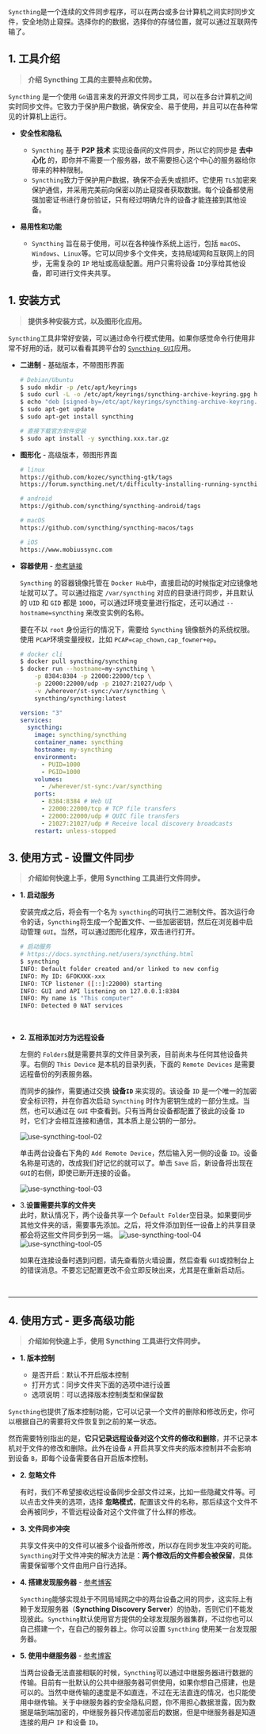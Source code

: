 

​`Syncthing`​ 是一个连续的文件同步程序，可以在两台或多台计算机之间实时同步文件，安全地防止窥探。选择你的的数据，选择你的存储位置，就可以通过互联网传输了。

## 1. 工具介绍

> **介绍 Syncthing 工具的主要特点和优势。**

​`Syncthing`​ 是一个使用 `Go`​ 语言来发的开源文件同步工具，可以在多台计算机之间实时同步文件。它致力于保护用户数据，确保安全、易于使用，并且可以在各种常见的计算机上运行。

- **安全性和隐私**

  - ​`Syncthing`​ 基于 **P2P 技术** 实现设备间的文件同步，所以它的同步是 **去中心化** 的，即你并不需要一个服务器，故不需要担心这个中心的服务器给你带来的种种限制。
  - ​`Syncthing`​ 致力于保护用户数据，确保不会丢失或损坏。它使用 `TLS`​ 加密来保护通信，并采用完美前向保密以防止窥探者获取数据。每个设备都使用强加密证书进行身份验证，只有经过明确允许的设备才能连接到其他设备。
- **易用性和功能**

  - ​`Syncthing`​ 旨在易于使用，可以在各种操作系统上运行，包括 `macOS`​、`Windows`​、`Linux`​ 等。它可以同步多个文件夹，支持局域网和互联网上的同步，无需复杂的 `IP`​ 地址或高级配置。用户只需将设备 `ID`​ 分享给其他设备，即可进行文件夹共享。

## 1. 安装方式

> **提供多种安装方式，以及图形化应用。**

​`Syncthing`​ 工具非常好安装，可以通过命令行模式使用。如果你感觉命令行使用非常不好用的话，就可以看看其跨平台的 [`Syncthing GUI`](https://github.com/kozec/syncthing-gtk)​ 应用。

- **二进制** - 基础版本，不带图形界面

  ```bash
  # Debian/Ubuntu
  $ sudo mkdir -p /etc/apt/keyrings
  $ sudo curl -L -o /etc/apt/keyrings/syncthing-archive-keyring.gpg https://syncthing.net/release-key.gpg
  $ echo "deb [signed-by=/etc/apt/keyrings/syncthing-archive-keyring.gpg] https://apt.syncthing.net/ syncthing stable" | sudo tee /etc/apt/sources.list.d/syncthing.list
  $ sudo apt-get update
  $ sudo apt-get install syncthing

  # 直接下载官方软件安装
  $ sudo apt install -y syncthing.xxx.tar.gz
  ```

- **图形化** - 高级版本，带图形界面

  ```bash
  # linux
  https://github.com/kozec/syncthing-gtk/tags
  https://forum.syncthing.net/t/difficulty-installing-running-syncthing-v-11-5-on-ubuntu-14-04/2761/5

  # android
  https://github.com/syncthing/syncthing-android/tags

  # macOS
  https://github.com/syncthing/syncthing-macos/tags

  # iOS
  https://www.mobiussync.com
  ```

- **容器使用** - [参考链接](https://github.com/syncthing/syncthing/blob/main/README-Docker.md)

  ​`Syncthing`​ 的容器镜像托管在 `Docker Hub`​ 中，直接启动的时候指定对应镜像地址就可以了。可以通过指定 `/var/syncthing`​ 对应的目录进行同步，并且默认的 `UID`​ 和 `GID`​ 都是 `1000`​，可以通过环境变量进行指定，还可以通过 `--hostname=syncthing`​ 来改变实例的名称。

  要在不以 `root`​ 身份运行的情况下，需要给 `Syncthing`​ 镜像额外的系统权限。使用 `PCAP`​ 环境变量授权，比如 `PCAP=cap_chown,cap_fowner+ep`​。

  ```bash
  # docker cli
  $ docker pull syncthing/syncthing
  $ docker run --hostname=my-syncthing \
      -p 8384:8384 -p 22000:22000/tcp \
      -p 22000:22000/udp -p 21027:21027/udp \
      -v /wherever/st-sync:/var/syncthing \
      syncthing/syncthing:latest
  ```

  ```yaml
  version: "3"
  services:
    syncthing:
      image: syncthing/syncthing
      container_name: syncthing
      hostname: my-syncthing
      environment:
        - PUID=1000
        - PGID=1000
      volumes:
        - /wherever/st-sync:/var/syncthing
      ports:
        - 8384:8384 # Web UI
        - 22000:22000/tcp # TCP file transfers
        - 22000:22000/udp # QUIC file transfers
        - 21027:21027/udp # Receive local discovery broadcasts
      restart: unless-stopped
  ```

## 3. 使用方式 - 设置文件同步

> **介绍如何快速上手，使用 Syncthing 工具进行文件同步。**

- **1. 启动服务**

  安装完成之后，将会有一个名为 `syncthing`​ 的可执行二进制文件。首次运行命令的话，`Syncthing`​ 将生成一个配置文件、一些加密密钥，然后在浏览器中启动管理 `GUI`​。当然，可以通过图形化程序，双击进行打开。

  ```bash
  # 启动服务
  # https://docs.syncthing.net/users/syncthing.html
  $ syncthing
  INFO: Default folder created and/or linked to new config
  INFO: My ID: 6FOKXKK-xxx
  INFO: TCP listener ([::]:22000) starting
  INFO: GUI and API listening on 127.0.0.1:8384
  INFO: My name is "This computer"
  INFO: Detected 0 NAT services
  ```

‍

- **2. 互相添加对方为远程设备**

  左侧的 `Folders`​ 就是需要共享的文件目录列表，目前尚未与任何其他设备共享。右侧的 `This Device`​ 是本机的目录列表，下面的 `Remote Devices`​ 是需要远程备份的列表服务器。

  而同步的操作，需要通过交换 **设备 **​**​`ID`​**​ 来实现的。该设备 `ID`​ 是一个唯一的加密安全标识符，并在你首次启动 `Syncthing`​ 时作为密钥生成的一部分生成。当然，也可以通过在 `GUI`​ 中查看到。只有当两台设备都配置了彼此的设备 `ID`​ 时，它们才会相互连接和通信，其本质上是公钥的一部分。

  ![use-syncthing-tool-02](assets/use-syncthing-tool-02-20231228145845-kjmnpky.png "Syncthing文件同步工具")

  单击两台设备右下角的 `Add Remote Device`​，然后输入另一侧的设备 `ID`​。设备名称是可选的，改成我们好记忆的就可以了。单击 `Save`​ 后，新设备将出现在 `GUI`​ 的右侧，即使已断开连接的设备。

  ![use-syncthing-tool-03](assets/use-syncthing-tool-03-20231228151050-n8z3gbc.png)

- 3.**设置需要共享的文件夹**  
  此时，默认情况下，两个设备共享一个 `Default Folder`​ 空目录。如果要同步其他文件夹的话，需要事先添加。之后，将文件添加到任一设备上的共享目录都会将这些文件同步到另一端。
  ![use-syncthing-tool-04](assets/use-syncthing-tool-04-20231228151204-yr08na6.png)
  ![use-syncthing-tool-05](assets/use-syncthing-tool-05-20231228151219-zrycq0g.png)

  如果在连接设备时遇到问题，请先查看防火墙设置，然后查看 `GUI`​ 或控制台上的错误消息。不要忘记配置更改不会立即反映出来，尤其是在重新启动后。

‍

---

## 4. 使用方式 - 更多高级功能

> **介绍如何快速上手，使用 Syncthing 工具进行文件同步。**

- **1. 版本控制**

  - 是否开启：默认不开启版本控制
  - 打开方式：同步文件夹下面的选项中进行设置
  - 选项说明：可以选择版本控制类型和保留数

​`Syncthing`​ 也提供了版本控制功能，它可以记录一个文件的删除和修改历史，你可以根据自己的需要将文件恢复到之前的某一状态。

然而需要特别指出的是，**它只记录远程设备对这个文件的修改和删除**，并不记录本机对于文件的修改和删除。此外在设备 `A`​ 开启共享文件夹的版本控制并不会影响到设备 `B`​，即每个设备需要各自开启版本控制。

- **2. 忽略文件**

  有时，我们不希望接收远程设备同步全部文件过来，比如一些隐藏文件等。可以点击文件夹的选项，选择 **忽略模式**，配置该文件的名称，那后续这个文件不会再被同步，不管远程设备对这个文件做了什么样的修改。

- **3. 文件同步冲突**

  共享文件夹中的文件可以被多个设备所修改，所以存在同步发生冲突的可能。`Syncthing`​ 对于文件冲突的解决方法是：**两个修改后的文件都会被保留**，具体需要保留哪个文件由用户自行选择。

- **4. 搭建发现服务器** - [参考博客](https://zhuanlan.zhihu.com/p/89776195)

  ​`Syncthing`​ 能够实现处于不同局域网之中的两台设备之间的同步，这实际上有赖于发现服务器（**Syncthing Discovery Server**）的协助，否则它们不能发现彼此。`Syncthing`​ 默认使用官方提供的全球发现服务器集群，不过你也可以自己搭建一个，在自己的服务器上。你可以设置 `Syncthing`​ 使用某一台发现服务器。

- **5. 使用中继服务器** - [参考博客](https://zhuanlan.zhihu.com/p/89776195)

  当两台设备无法直接相联的时候，`Syncthing`​  可以通过中继服务器进行数据的传输。目前有一批默认的公共中继服务器可供使用，如果你想自己搭建，也是可以的。当然中继传输的速度是不如直连，不过在无法直连的情况，也只能使用中继传输。关于中继服务器的安全隐私问题，你不用担心数据泄露，因为数据是端到端加密的，中继服务器只传递加密后的数据，但是中继服务器是知道连接的用户  `IP`​ 和设备 `ID`​。
